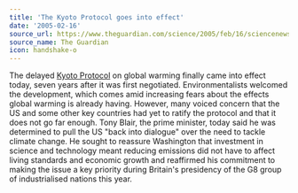 ```yaml
---
title: 'The Kyoto Protocol goes into effect'
date: '2005-02-16'
source_url: https://www.theguardian.com/science/2005/feb/16/sciencenews.environment
source_name: The Guardian
icon: handshake-o
---
```


The delayed [Kyoto Protocol](https://unfccc.int/kyoto_protocol#:~:text=The%20Kyoto%20Protocol%20was%20adopted,force%20on%2016%20February%202005.) on global warming finally came into effect today, seven years after it was first negotiated.
Environmentalists welcomed the development, which comes amid increasing fears about the effects global warming is already having. However, many voiced concern that the US and some other key countries had yet to ratify the protocol and that it does not go far enough.
Tony Blair, the prime minister, today said he was determined to pull the US "back into dialogue" over the need to tackle climate change.
He sought to reassure Washington that investment in science and technology meant reducing emissions did not have to affect living standards and economic growth and reaffirmed his commitment to making the issue a key priority during Britain's presidency of the G8 group of industrialised nations this year.
